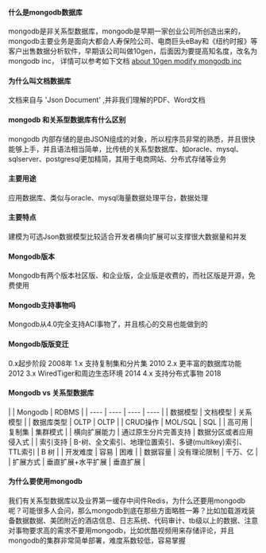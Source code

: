 #### 什么是mongodb数据库
mongodb是非关系型数据库，mongodb是早期一家创业公司所创造出来的，mongodb主要业务是面向大都会人寿保险公司、电商巨头eBay和《纽约时报》等客户出售数据分析软件，早期该公司叫做10gen，后面因为要提高知名度，改名为mongodb inc，
详情可以参考如下文档
<a href="https://www.mongodb.com/press/10gen-announces-company-name-change-mongodb-inc">about 10gen modify mongodb inc</a>

#### 为什么叫文档数据库

文档来自与 'Json Document' ,并非我们理解的PDF、Word文档

#### mongodb 和关系型数据库有什么区别
mongodb 内部存储的是由JSON组成的对象，所以程序员非常的熟悉，并且很快能够上手，并且语法相当简单，比传统的关系型数据库、如oracle、mysql、sqlserver、postgresql更加精简，其用于电商网站、分布式存储等业务

#### 主要用途
应用数据库、类似与oracle、mysql海量数据处理平台，数据处理

#### 主要特点
建模为可选Json数据模型比较适合开发者横向扩展可以支撑很大数据量和并发

#### Mongodb版本
Mongodb有两个版本社区版、和企业版，企业版是收费的，而社区版是开源，免费使用

#### Mongodb支持事物吗
Mongodb从4.0完全支持ACI事物了，并且核心的交易也能做到的

#### Mongodb版版变迁
0.x起步阶段 2008年
1.x 支持复制集和分片集 2010
2.x 更丰富的数据库功能 2012
3.x WiredTiger和周边生态环境 2014
4.x 支持分布式事物 2018

#### Mongodb vs 关系型数据库
|     | Mongodb  | RDBMS  |
|  ----  | ----  | ----  | ----  |
| 数据模型  | 文档模型 | 关系模型 |
| 数据库类型  | OLTP | OLTP |
| CRUD操作  | MOL/SQL | SQL |
| 高可用  | 复制集 | 集群模式 |
| 横向扩展能力  | 通过原生分片完善支持 | 数据分区或者应用侵入式 |
| 索引支持  | B-树、全文索引、地理位置索引、多键(multikey)索引、TTL索引 | B 树 |
| 开发难度  | 容易 | 困难 |
| 数据容量  | 没有理论限制 | 千万、亿 |
| 扩展方式  | 垂直扩展+水平扩展 | 垂直扩展 |








#### 为什么要使用mongodb
我们有关系型数据库以及业界第一缓存中间件Redis，为什么还要用mongodb呢？可能很多人会问，那么mongodb到底在那些方面略胜一筹？比如加载游戏装备数据数据、美团附近的酒店信息、日志系统、代码审计、tb级以上的数据、注意对事物要求高的需求不要用mongodb，比如优酷视频用来存储评论，并且mongodb的集群非常简单部署，难度系数较低，容易掌握



